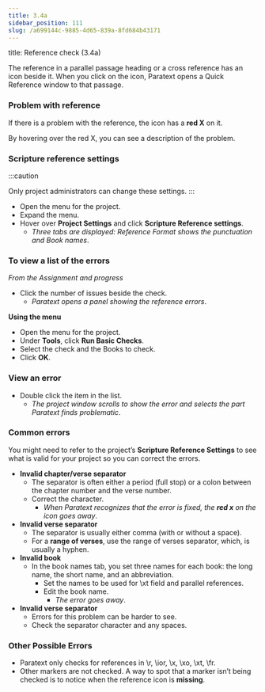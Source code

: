 ```yaml
---
title: 3.4a
sidebar_position: 111
slug: /a699144c-9885-4d65-839a-8fd684b43171
---
```




title: Reference check (3.4a)


The reference in a parallel passage heading or a cross reference has an icon beside it. When you click on the icon, Paratext opens a Quick Reference window to that passage.


### Problem with reference


If there is a problem with the reference, the icon has a **red X** on it.


By hovering over the red X, you can see a description of the problem.


### Scripture reference settings


:::caution


Only project administrators can change these settings. :::

- Open the menu for the project.
- Expand the menu.
- Hover over **Project Settings** and click **Scripture Reference settings**.
	- _Three tabs are displayed: Reference Format shows the punctuation and Book names_.

### To view a list of the errors


_From the Assignment and progress_

- Click the number of issues beside the check.
	- _Paratext opens a panel showing the reference errors_.

**Using the menu**

- Open the menu for the project.
- Under **Tools**, click **Run Basic Checks**.
- Select the check and the Books to check.
- Click **OK**.

### View an error

- Double click the item in the list.
	- _The project window scrolls to show the error and selects the part Paratext finds problematic_.

### Common errors


You might need to refer to the project’s **Scripture Reference Settings** to see what is valid for your project so you can correct the errors.

- **Invalid chapter/verse separator**
	- The separator is often either a period (full stop) or a colon between the chapter number and the verse number.
	- Correct the character.
		- _When Paratext recognizes that the error is fixed, the_ _**red x**_ _on the icon goes away_.
- **Invalid verse separator**
	- The separator is usually either comma (with or without a space).
	- For a **range of verses**, use the range of verses separator, which, is usually a hyphen.
- **Invalid book**
	- In the book names tab, you set three names for each book: the long name, the short name, and an abbreviation.
		- Set the names to be used for \xt field and parallel references.
		- Edit the book name.
			- _The error goes away_.
- **Invalid verse separator**
	- Errors for this problem can be harder to see.
	- Check the separator character and any spaces.

### Other Possible Errors

- Paratext only checks for references in \r, \ior, \x, \xo, \xt, \fr.
- Other markers are not checked. A way to spot that a marker isn’t being checked is to notice when the reference icon is **missing**.
